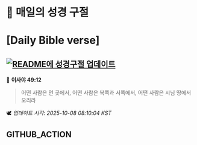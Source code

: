 # 🙏 매일의 성경 구절
# [Daily Bible verse]
## [![README에 성경구절 업데이트](https://github.com/DONGSUKA/first_test/actions/workflows/update-readme-bible.yml/badge.svg)](https://github.com/DONGSUKA/first_test/actions/workflows/update-readme-bible.yml)
<!-- START_BIBLE_VERSE -->
📖 **이사야 49:12**
> 어떤 사람은 먼 곳에서, 어떤 사람은 북쪽과 서쪽에서, 어떤 사람은 시님 땅에서 오리라

🕊️ _업데이트 시각: 2025-10-08 08:10:04 KST_
  <!-- END_BIBLE_VERSE -->
## GITHUB_ACTION
